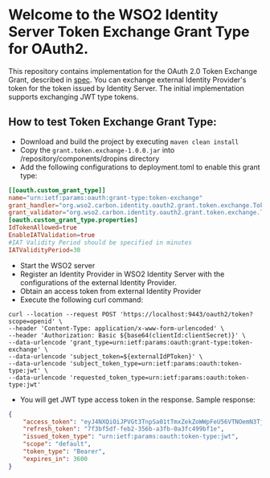 # Welcome to the WSO2 Identity Server Token Exchange Grant Type for OAuth2. 

This repository contains implementation for the OAuth 2.0 Token Exchange Grant, described in [spec](https://datatracker.ietf.org/doc/html/rfc8693).
You can exchange external Identity Provider's token for the token issued by Identity Server. The initial implementation supports exchanging JWT type tokens.

## How to test Token Exchange Grant Type:

* Download and build the project by executing `maven clean install`
* Copy the `grant.token.exchange-1.0.0.jar` into <Carbon-Home>/repository/components/dropins directory
* Add the following configurations to deployment.toml to enable this grant type:
```toml
[[oauth.custom_grant_type]]
name="urn:ietf:params:oauth:grant-type:token-exchange"
grant_handler="org.wso2.carbon.identity.oauth2.grant.token.exchange.TokenExchangeGrantHandler"
grant_validator="org.wso2.carbon.identity.oauth2.grant.token.exchange.TokenExchangeGrantValidator"
[oauth.custom_grant_type.properties]
IdTokenAllowed=true
EnableIATValidation=true
#IAT Validity Period should be specified in minutes
IATValidityPeriod=30 
```
* Start the WSO2 server
* Register an Identity Provider in WSO2 Identity Server with the configurations of the external Identity Provider.
* Obtain an access token from external Identity Provider
* Execute the following curl command:

```curl
curl --location --request POST 'https://localhost:9443/oauth2/token?scope=openid' \
--header 'Content-Type: application/x-www-form-urlencoded' \
--header 'Authorization: Basic ${base64(clientId:clientSecret)}' \
--data-urlencode 'grant_type=urn:ietf:params:oauth:grant-type:token-exchange' \
--data-urlencode 'subject_token=${externalIdPToken}' \
--data-urlencode 'subject_token_type=urn:ietf:params:oauth:token-type:jwt' \
--data-urlencode 'requested_token_type=urn:ietf:params:oauth:token-type:jwt'
``` 

* You will get JWT type access token in the response. Sample response:

```json
{
    "access_token": "eyJ4NXQiOiJPVGt3TnpSa01tTmxZekZoWWpFeU56VTNOemN3TjJZNU9EQmpNV1kzTTJJMk1EZGhabUU1TmpCbE1qRmtaR0kxTkdFNU9XVTRPREU0TlRCaE1EWXhZUSIsImtpZCI6Ik9Ua3dOelJrTW1ObFl6RmhZakV5TnpVM056Y3dOMlk1T0RCak1XWTNNMkkyTURkaFptRTVOakJsTWpGa1pHSTFOR0U1T1dVNE9ERTROVEJoTURZeFlRX1JTMjU2IiwiYWxnIjoiUlMyNTYifQ.eyJzdWIiOiJ0ZXN0QGdtYWlsLmNvbSIsImF1dCI6IkFQUExJQ0FUSU9OX1VTRVIiLCJhdWQiOiJYdllmNDI5M2FLX19PNkdXUXV4MDMxZ0VxRUVhIiwibmJmIjoxNjIzMTUyNDQ0LCJhenAiOiJYdllmNDI5M2FLX19PNkdXUXV4MDMxZ0VxRUVhIiwic2NvcGUiOiJkZWZhdWx0IiwiaXNzIjoiaHR0cHM6XC9cL2xvY2FsaG9zdDo5NDQzXC9vYXV0aDJcL3Rva2VuIiwiZXhwIjoxNjIzMTU2MDQ0LCJpYXQiOjE2MjMxNTI0NDQsImp0aSI6IjZmZjJjY2FmLWEzNGMtNDYzZi04MTUxLTUxMDNlNzNkNTljMSJ9.BOxQeP3ZZgckIHazM79AFRdy1-S2ntaCzEDQLQwSQjswuaXHesNARVKrwuyw8v7IJXF_7zFglpF2d9PfoTNwjgpJStW_d-n_1NOUr5eyMU0Y5zHDwOFFKrV51WpV99L1KWZbLwiN_kvUbpVDvTijyNDK29cHxQHak6TqUeqDJfVW92bOAqrp88Rn3h19YRlEttjpPrepKDFJ1lse7gO1NO--87pJpwjWEaniQrNNuB1GDbVXYOLWp5ql-X5w9PrJtnrtbska6sAuURScNL0MpLdB4QiO1cMLVyIedwPotv04qeX80ATv9KOlEkoG2ycNHCmW0iHHspn5HtPyTZxxYg",
    "refresh_token": "7f3bf5df-feb2-356b-a3fb-0a3fc499bf1e",
    "issued_token_type": "urn:ietf:params:oauth:token-type:jwt",
    "scope": "default",
    "token_type": "Bearer",
    "expires_in": 3600
}
```
